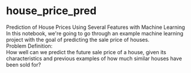 # house_price_pred
Prediction of House Prices Using Several Features with Machine Learning <br />
In this notebook, we're going to go through an example machine learning project with the goal of predicting the sale price of houses. <br />
Problem Definition: <br />
How well can we predict the future sale price of a house, given its characteristics and previous examples of how much similar houses have been sold for?
